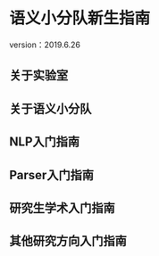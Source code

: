 # 语义小分队新生指南 
version：2019.6.26
## 关于实验室
## 关于语义小分队
## NLP入门指南
## Parser入门指南
## 研究生学术入门指南
## 其他研究方向入门指南